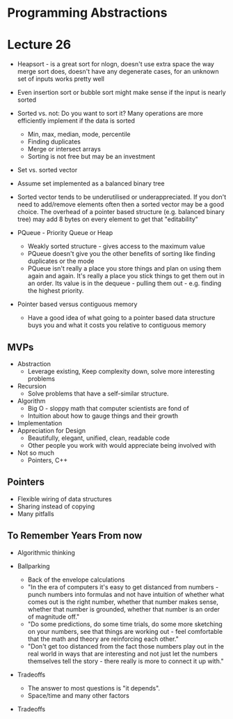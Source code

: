 # Programming Abstractions

# Lecture 26

* Heapsort - is a great sort for nlogn, doesn't use extra space the way merge
  sort does, doesn't have any degenerate cases, for an unknown set of inputs works
pretty well

* Even insertion sort or bubble sort might make sense if the input is nearly
  sorted

* Sorted vs. not: Do you want to sort it?  Many operations are more efficiently implement if
  the data is sorted
  - Min, max, median, mode, percentile
  - Finding duplicates
  - Merge or intersect arrays
  - Sorting is not free but may be an investment

* Set vs. sorted vector

* Assume set implemented as a balanced binary tree
* Sorted vector tends to be underutilised or underappreciated.  If you don't
  need to add/remove elements often then a sorted vector may be a good choice.
The overhead of a pointer based structure (e.g. balanced binary tree) may add
8 bytes on every element to get that "editability" 

* PQueue - Priority Queue or Heap
  - Weakly sorted structure - gives access to the maximum value
  - PQueue doesn't give you the other benefits of sorting like finding
    duplicates or the mode
  - PQueue isn't really a place you store things and plan on using them again
    and again.   It's really a place you stick things to get them out in an
order.  Its value is in the dequeue - pulling them out - e.g. finding the
highest priority.

* Pointer based versus contiguous memory
  - Have a good idea of what going to a pointer based data structure buys you
    and what it costs you relative to contiguous memory

## MVPs

* Abstraction
  - Leverage existing, Keep complexity down, solve more interesting problems
* Recursion
  - Solve problems that have a self-similar structure.
* Algorithm
  - Big O - sloppy math that computer scientists are fond of
  - Intuition about how to gauge things and their growth
* Implementation
* Appreciation for Design
  - Beautifully, elegant, unified, clean, readable code 
  - Other people you work with would appreciate being involved with
* Not so much
  - Pointers, C++

## Pointers

* Flexible wiring of data structures
* Sharing instead of copying
* Many pitfalls

## To Remember Years From now

* Algorithmic thinking
* Ballparking
  - Back of the envelope calculations
  - "In the era of computers it's easy to get distanced from numbers - punch
    numbers into formulas and not have intuition of whether what comes out is
the right number, whether that number makes sense, whether that number is
grounded, whether that number is an order of magnitude off."
  - "Do some predictions, do some time trials, do some more sketching on your
    numbers, see that things are working out - feel comfortable that the math
and theory are reinforcing each other."
  - "Don't get too distanced from the fact those numbers play out in the real
    world in ways that are interesting and not just let the numbers themselves
tell the story - there really is more to connect it up with."
* Tradeoffs
  - The answer to most questions is "it depends".
  - Space/time and many other factors

* Tradeoffs

